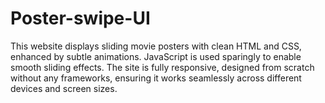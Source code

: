 # Poster-swipe-UI
This website displays sliding movie posters with clean HTML and CSS, enhanced by subtle animations. JavaScript is used sparingly to enable smooth sliding effects. The site is fully responsive, designed from scratch without any frameworks, ensuring it works seamlessly across different devices and screen sizes.
